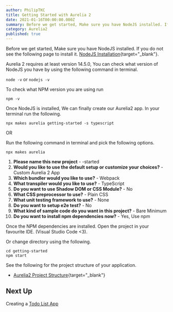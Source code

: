 ```yaml
---
author: PhilipTKC
title: Getting Started with Aurelia 2
date: 2021-01-16T00:00:00.000Z
summary: Before we get started, Make sure you have NodeJS installed. If you do not see the following page to install it.
category: Aurelia2
published: true
---
```


Before we get started, Make sure you have NodeJS installed. If you do not see the following page to install it. [NodeJS Installation](https://codey.netlify.app/node-js/start){target="_blank"}.

Aurelia 2 requires at least version 14.5.0, You can check what version of NodeJS you have by using the following command in terminal.
    
`node -v` or `nodejs -v`

To check what NPM version you are using run
    
`npm -v`

Once NodeJS is installed, We can finally create our Aurelia2 app. In your terminal run the following.

    npx makes aurelia getting-started -s typescript

OR

Run the following command in terminal and pick the following options.

    npx makes aurelia

1.  **Please name this new project** - -started
2.  **Would you like to use the default setup or customize your choices?** - Custom Aurelia 2 App
3.  **Which bundler would you like to use?** - Webpack
4. **What transpiler would you like to use?** - TypeScript
5. **Do you want to use Shadow DOM or CSS Module?** - No
6. **What CSS preprocessor to use?** - Plain CSS
7.  **What unit testing framework to use?** - None
8. **Do you want to setup e2e test?** - No
9. **What kind of sample code do you want in this project?** - Bare Minimum
10. **Do you want to install npm dependencies now?** - Yes, Use npm

Once the NPM dependencies are installed. Open the project in your favourite IDE. (Visual Studio Code <3).

Or change directory using the following.

    cd getting-started
    npm start

See the following for the project structure of your application.

- [Aurelia2 Project Structure](https://codey.netlify.app/aurelia-2/start){target="_blank"}

## Next Up

Creating a [Todo List App](2021-01-16/aurelia-2-todo-list)